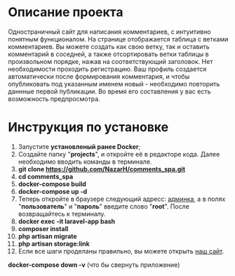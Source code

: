 
# Описание проекта

Одностраничный сайт для написания комментариев, с интуитивно понятным функционалом. На странице отображается таблица с ветками комментариев. Вы можете создать как свою ветку, так и оставить комментарий в соседней, а также отсортировать ветки таблицы в произвольном порядке, нажав на соответствующий заголовок. Нет необходимости проходить регистрацию. Ваш профиль создается автоматически после формирования комментария, и чтобы опубликовать под указанным именем новый - необходимо повторить даннные первой публикации. Во время его составления у вас есть возможность предпросмотра.


# Инструкция по установке

1. Запустите __установленый ранее Docker__;
2. Создайте папку "__projects__", и откройте её в редакторе кода. Далее необходимо вводить команды в терминале.
3. __git clone https://github.com/NazarH/comments_spa.git__
4. __cd comments_spa__
5. __docker-compose build__
6. __docker-compose up -d__
7. Теперь откройте в браузере следующий адресс: [админка](http://localhost:8000/), а в полях "__пользователь__" и "__пароль__" введите слово "__root__". После возвращайтесь к терминалу.
8. __docker exec -it laravel-app bash__
9. __composer install__
10. __php artisan migrate__
11. __php artisan storage:link__
12. Если все шаги проделаны правильно, вы можете открыть [наш сайт](http://localhost:8080/).

__docker-compose down -v__ (что бы свернуть приложение)
